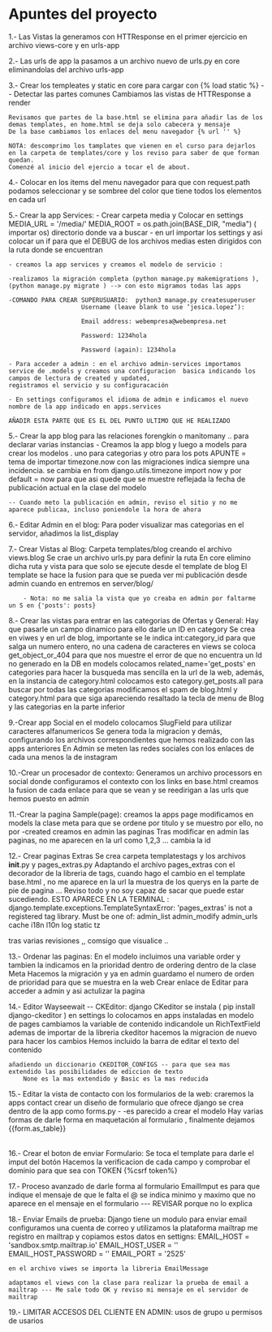 # Apuntes del proyecto

1.- Las Vistas la generamos con HTTResponse en el primer ejercicio en archivo views-core y en urls-app

2.- Las urls de app la pasamos a un archivo nuevo de urls.py en core eliminandolas del archivo urls-app

3.- Crear los templeates y static en core para cargar con {% load static %} -- Detectar las partes comunes
    Cambiamos las vistas de HTTResponse a render

    Revisamos que partes de la base.html se elimina para añadir las de los demas templates, en home.html se deja solo cabecera y mensaje
    De la base cambiamos los enlaces del menu navegador {% url '' %}

    NOTA: descomprimo los tamplates que vienen en el curso para dejarlos en la carpeta de templates/core y los reviso para saber de que forman quedan.
    Comenzé al inicio del ejercio a tocar el de about.

4.- Colocar en los items del menu navegador para que con request.path podamos seleccionar y se sombree del color que tiene todos los elementos en cada url

5.- Crear la app Services:
    - Crear carpeta media y Colocar en settings     MEDIA_URL = '/media/'    MEDIA_ROOT = os.path.join(BASE_DIR, "media") ( importar os) directorio donde va a buscar
    - en url importar los settings y asi colocar un if para que el DEBUG de los archivos medias esten dirigidos con la ruta donde se encuentran

    - creamos la app services y creamos el modelo de servicio :

    -realizamos la migración completa (python manage.py makemigrations ), (python manage.py migrate ) --> con esto migramos todas las apps

    -COMANDO PARA CREAR SUPERUSUARIO:  python3 manage.py createsuperuser
                        Username (leave blank to use ’jesica.lopez’):

                        Email address: webempresa@webempresa.net

                        Password: ​1234hola

                        Password (again): 1234hola

    - Para acceder a admin : en el archivo admin-services importamos service de .models y creamos una configuracion  basica indicando los campos de lectura de created y updated,
    registramos el servicio y su configuracación

    - En settings configuramos el idioma de admin e indicamos el nuevo nombre de la app indicado en apps.services

    AÑADIR ESTA PARTE QUE ES EL DEL PUNTO ULTIMO QUE HE REALIZADO

5.- Crear la app blog para  las relaciones forengkin o manitomany .. para declarar varias instancias
    - Creamos la app blog y luego a models para crear los modelos . uno para categorias y otro para los pots
    APUNTE = tema de importar timezone.now con las migraciones indica siempre una incidencia. se cambia en from django.utils.timezone import now y por default = now para que asi quede que se muestre reflejada la fecha de publicación actual en la clase del modelo

    -- Cuando meto la publicación en admin, reviso el sitio y no me aparece publicaa, incluso poniendole la hora de ahora 

6.- Editar Admin en el blog:
    Para poder visualizar mas categorias en el servidor, añadimos la list_display

7.- Crear Vistas al Blog:
    Carpeta templates/blog creando el archivo views.blog
    Se crae un archivo urls.py para definir la ruta
    En core elimino dicha ruta y vista para que solo se ejecute desde el template de blog
    El template se hace la fusion para que se pueda ver mi publicación desde admin cuando en entremos en server/blog/

        - Nota: no me salia la vista que yo creaba en admin por faltarme un S en {'posts': posts}

8.- Crear las vistas para entrar en las categorias de Ofertas y General:
        Hay que pasarle un campo dinamico para ello darle un ID en category
        Se crea en viwes y en url de blog, importante se le indica int:category_id para que salga un numero entero, no una cadena de caracteres
        en views se coloca get_object_or_404 para que nos muestre el error de que no encuentra un Id no generado en la DB
        en models colocamos related_name='get_posts' en categories para hacer la busqueda mas sencilla en la url de la web,
            además, en la instancia de category.html colocamos esto category.get_posts.all para buscar por todas las categorias
        modificamos el spam de blog.html y category.html para que siga apareciendo resaltado la tecla de menu de Blog y las categorias en la parte inferior

9.-Crear app Social
    en el modelo colocamos SlugField para utilizar caracteres alfanumericos
    Se genera toda la migracion y demás, configurando los archivos correspondientes que hemos realizado con las apps anteriores
    En Admin se meten las redes sociales con los enlaces de cada una menos la de instagram

10.-Crear un procesador de contexto:
    Generamos un archivo processors en social donde configuramos el contexto con los links
    en base.html creamos la fusion de cada enlace para que se vean y se reedirigan a las urls que hemos puesto en admin


11.-Crear la pagina Sample(page):
    creamos la apps page
    modificamos en models la clase meta para que se ordene por titulo y se muestro por ello, no por -created
    creamos en admin las paginas
    Tras modificar en admin las paginas, no me aparecen en la url como 1,2,3 ... cambia la id

12.- Crear paginas Extras
    Se crea carpeta templatestags y los archivos __init__.py y pages_extras.py
    Adaptando el archivo pages_extras con el decorador de la libreria de tags, cuando hago el cambio en el template base.html , no me aparece en la url la muestra de los querys en la parte de pie de pagina ... Reviso todo y no soy capaz de sacar que puede estar sucediendo.
        ESTO APARECE EN LA TERMINAL :     django.template.exceptions.TemplateSyntaxError: 'pages_extras' is not a registered tag library. Must be one of:
                                            admin_list
                                            admin_modify
                                            admin_urls
                                            cache
                                            i18n
                                            l10n
                                            log
                                            static
                                            tz

tras varias revisiones ,, comsigo que visualice ..


13.- Ordenar las paginas:
    En el modelo incluimos una variable order y tambien la indicamos en la prioridad dentro de ordering dentro de la clase Meta
    Hacemos la migración y ya en admin guardamo el numero de orden de prioridad para que se muestra en la web
    Crear enlace de Editar para acceder a admin y asi actulizar la pagina

14.- Editor Wayseewait -- CKEditor:
    django CKeditor se instala ( pip install django-ckeditor )
    en settings lo colocamos en apps instaladas
    en modelo de pages cambiamos la variable de contenido indicandole un RichTextField ademas de importar de la libreria ckeditor
    hacemos la migracion de nuevo para hacer los cambios
    Hemos incluido la barra de editar el texto del contenido

    añadiendo un diccionario CKEDITOR_CONFIGS -- para que sea mas extendido las posibilidades de ediccion de texto
        None es la mas extendido y Basic es la mas reducida

15.- Editar la vista de contacto con los formularios de la web:
    craremos la apps contact
    crear un diseño de formulario que ofrece django se crea dentro de la app como forms.py - -es parecido a crear el modelo
    Hay varias formas de darle forma en maquetación al formulario , finalmente dejamos
            <table>
            {{form.as_table}}
            </table>

16.- Crear el boton de enviar Formulario:
    Se toca el template para darle el imput del botón
    Hacemos la verificacion de cada campo y comprobar el dominio para que sea con TOKEN {%csrf token%}

17.- Proceso avanzado de darle forma al formulario
    EmailImput es para que indique el mensaje de que le falta el @
    se indica minimo y maximo que no aparece en el mensaje en el formulario --- REVISAR porque no lo explica

18.- Enviar Emails de prueba:
    Django tiene un modulo para enviar email
    configuramos una cuenta de correo y utilizamos la plataforma mailtrap
    me registro en mailtrap y copiamos estos datos en settigns:
    EMAIL_HOST = 'sandbox.smtp.mailtrap.io'
    EMAIL_HOST_USER = ''
    EMAIL_HOST_PASSWORD = ''
    EMAIL_PORT = '2525'

    en el archivo viwes se importa la libreria EmailMessage

    adaptamos el views con la clase para realizar la prueba de email a mailtrap --- Me sale todo OK y reviso mi mensaje en el servidor de mailtrap


19.- LIMITAR ACCESOS DEL CLIENTE EN ADMIN:
    usos de grupo u permisos de usarios